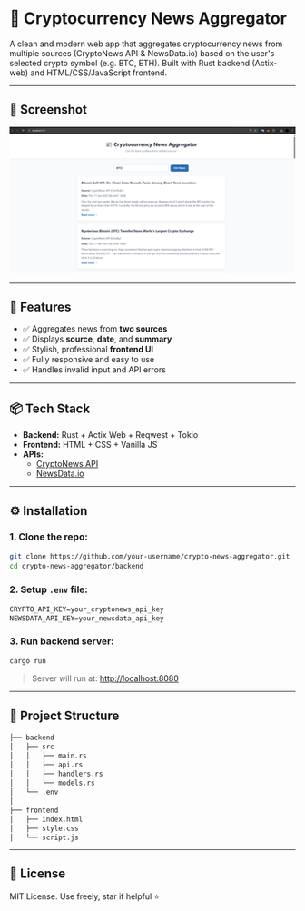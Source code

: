 # 📰 Cryptocurrency News Aggregator

A clean and modern web app that aggregates cryptocurrency news from multiple sources (CryptoNews API & NewsData.io) based on the user's selected crypto symbol (e.g. BTC, ETH). Built with Rust backend (Actix-web) and HTML/CSS/JavaScript frontend.

---

## 📸 Screenshot
![alt text](image.png)

---

## 🚀 Features

- ✅ Aggregates news from **two sources**
- ✅ Displays **source**, **date**, and **summary**
- ✅ Stylish, professional **frontend UI**
- ✅ Fully responsive and easy to use
- ✅ Handles invalid input and API errors

---

## 📦 Tech Stack

- **Backend:** Rust + Actix Web + Reqwest + Tokio
- **Frontend:** HTML + CSS + Vanilla JS
- **APIs:**
  - [CryptoNews API](https://cryptonews-api.com/)
  - [NewsData.io](https://newsdata.io/)

---

## ⚙️ Installation

### 1. Clone the repo:
```bash
git clone https://github.com/your-username/crypto-news-aggregator.git
cd crypto-news-aggregator/backend
```

### 2. Setup `.env` file:
```
CRYPTO_API_KEY=your_cryptonews_api_key
NEWSDATA_API_KEY=your_newsdata_api_key
```

### 3. Run backend server:
```bash
cargo run
```

> Server will run at: [http://localhost:8080](http://localhost:8080)

---

## 📂 Project Structure

```
├── backend
│   ├── src
│   │   ├── main.rs
│   │   ├── api.rs
│   │   ├── handlers.rs
│   │   └── models.rs
│   └── .env
│
├── frontend
│   ├── index.html
│   ├── style.css
│   └── script.js
```

---

## 📃 License
MIT License. Use freely, star if helpful ⭐
